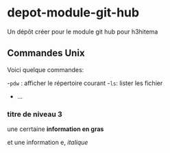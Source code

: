# depot-module-git-hub
Un dépôt créer pour le module git hub pour h3hitema  

## Commandes Unix

Voici quelque commandes:

-`pdw` : afficher le répertoire courant 
-`ls`: lister les fichier
- ...

### titre de niveau 3
une cerrtaine **information en gras**

et une information e, *italique*
